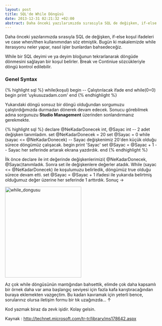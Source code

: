 ```yaml
---
layout: post
title: SQL'de While Döngüsü
date: 2013-12-31 02:21:32 +02:00
abstract: Daha önceki yazılarımızda sırasıyla SQL de değişken, if-else koşul ifadeleri ve case when/then kullanımından söz etmiştik. Bugün ki makalemizde while ...
---
```


Daha önceki yazılarımızda sırasıyla SQL de değişken, if-else koşul ifadeleri ve case when/then kullanımından söz etmiştik. Bugün ki makalemizde while iterasyonu neler yapar, nasıl işler bunlardan bahsedeceğiz.

While bir SQL deyimi ve ya deyim bloğunun tekrarlanarak döngüde dönmesini sağlayan bir koşul belirler. Break ve Continiue sözcükleriyle döngü kontrol edilebilir.

### Genel Syntax

{% highlight sql %}
while(koşul)
begin
   -- Çalıştırılacak ifade
end
while(0=0)
begin
    print 'uykusuzadam.com'
end
{% endhighlight %}

Yukarıdaki döngü sonsuz bir döngü olduğundan sorgumuzu çalıştırdığımızda durmadan dönerek devam edecek. Sonucu görebilmek adına sorgunuzu **Studio Management** üzerinden sonlandırmanız gerekmekte.

{% highlight sql %}
declare @NeKadarDonecek int, @Sayac int -- 2 adet değişken tanımladım.
set @NeKadarDonecek = 20
set @Sayac = 0
while (sayac <= @NeKadarDonecek) -- Sayac değişkenimiz 20'den küçük olduğu sürece döngümüz çalışacak.
begin
    print 'Sayac'
    set @Sayac = @Sayac + 1 -- Sayac her seferinde artarak ekrana yazdırdık.
end
{% endhighlight %}

İlk önce declare ile int değerinde değişkenlerimizi( @NeKadarDonecek, @Sayac)tanımladık. Sonra set ile değişkenlere değerler atadık. While (sayac <= @NeKadarDonecek) ile koşulumuzu belirledik, döngümüz true olduğu sürece devam etti. set @Sayac = @Sayac + 1 ifadesi ile yukarıda belirtmiş olduğumuz değer üzerine her seferinde 1 arttırdık. Sonuç →

<img src="{{ site.baseurl }}/assets/while_dongusu-252x300.jpg" alt="while_dongusu" width="252" height="300" />

Az çok while döngüsünün mantığından bahsettik, elimde çok daha kapsamlı bir örnek daha var ama başlangıç seviyesi için fazla kafa karıştıracağından buraya eklemekten vazgeçtim. Bu kadarı kavramak için yeterli bence, sorularınız olursa iletişim formu bir tık uzağınızda… ↑

Kod yazmak biraz da zevk işidir. Kolay gelsin.

Kaynak : http://technet.microsoft.com/tr-tr/library/ms178642.aspx
